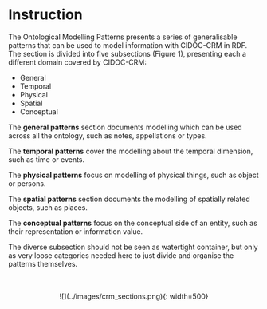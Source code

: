 # Instruction

The Ontological Modelling Patterns presents a series of generalisable patterns that can be used to model information with CIDOC-CRM in RDF. The section is divided into five subsections (Figure 1), presenting each a different domain covered by CIDOC-CRM:

- General
- Temporal
- Physical
- Spatial
- Conceptual

The **general patterns** section documents modelling which can be used across all the ontology, such as notes, appellations or types.  

The **temporal patterns** cover the modelling about the temporal dimension, such as time or events.  

The **physical patterns** focus on modelling of physical things, such as object or persons.   

The **spatial patterns** section documents the modelling of spatially related objects, such as places.  

The **conceptual patterns** focus on the conceptual side of an entity, such as their representation or information value.  

The diverse subsection should not be seen as watertight container, but only as very loose categories needed here to just divide and organise the patterns themselves. 
<br><br><br>
<center>
![](../images/crm_sections.png){: width=500}</center>

<br>